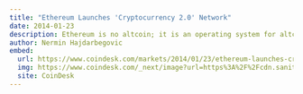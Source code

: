 ```yaml
---
title: "Ethereum Launches 'Cryptocurrency 2.0' Network"
date: 2014-01-23
description: Ethereum is no altcoin; it is an operating system for altcoin, say developers
author: Nermin Hajdarbegovic
embed:
  url: https://www.coindesk.com/markets/2014/01/23/ethereum-launches-cryptocurrency-20-network
  img: https://www.coindesk.com/_next/image?url=https%3A%2F%2Fcdn.sanity.io%2Fimages%2Fs3y3vcno%2Fproduction%2F497b9356d4c09a59687e673cd8988ded0cfa8076-1000x750.jpg%3Fauto%3Dformat&w=1920&q=75
  site: CoinDesk
---
```

